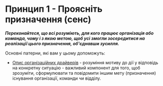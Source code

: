 # Принцип 1 - Проясніть призначення (сенс)


**_Переконайтеся, що всі розуміють, для кого працює організація або команда, чому і з якою метою, щоб усі змогли зосередитися на реалізації цього призначення, об'єднавши зусилля._**


Основні патерни, які вам у цьому допоможуть:

-   [Опис організаційних драйверів](section:describe-organizational-drivers) - розуміння мотиву до дії у відповідь на конкретну ситуацію - важливий компонент для того, щоб зрозуміти, сформулювати та повідомити іншим мету (призначення) існування організації, команди чи відділу.
